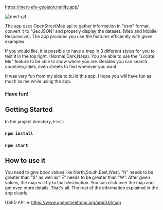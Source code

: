 https://mert-efe-geojson.netlify.app/


![mert-gif](https://user-images.githubusercontent.com/44974863/111880604-7f26b700-89bd-11eb-9dfb-583cb8965f47.gif)

The app uses OpenStreetMap api to gather information in "osm" format, convert it to "GeoJSON" and properly display the dataset. (Web and Mobile Responsive).
The app provides you use the features efficiently with given examples.  

If you would like, it is possible to have a map in 3 different styles for you to test it in the top right. (Normal,Dark,Nasa). You are able to use the "Locate Me" feature to be able to show where you are. Besides you can search countries,cities, even streets to find wherever you want.

It was very fun from my side to build this app. I hope you will have fun as much as me while using the app.

### Have fun!

## Getting Started 
In the project directory, First : 

### `npm install`
### `npm start`

## How to use it 
You need to give bbox values like North,South,East,West. "N" needs to be greater than "S" as well as" E" needs to be greater than "W". After given values, the map will fly to that destination. You can click over the map and get even more details. That's all. The rest of the information explained in the app clearly.

USED API => https://www.openstreetmap.org/api/0.6/map

